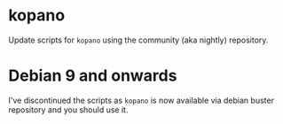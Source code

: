 # kopano
Update scripts for `kopano` using the community (aka nightly) repository.

# Debian 9 and onwards
I've discontinued the scripts as `kopano` is now available via debian buster repository and you should use it.

